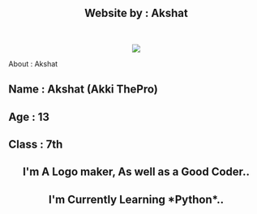 <h2 align="center"><b>Website by : Akshat</b></h2>
<br>
<p align="center"><a href="https://github.com/Akshat7678/xkshat.github.io"><img src="https://telegra.ph/file/889b424d79978a10cc68c.jpg"></a> 

About : Akshat

<h2 align="left"><b>Name : Akshat (Akki ThePro)</b></h2>
<h2 align="left"><b>Age : 13</b></h2>
<h2 align="left"><b>Class : 7th</b></h2>

<h2 align="center"><b>I'm A Logo maker, As well as a Good Coder..</b></h2>
<h2 align="center"><b>I'm Currently Learning *Python*..</b></h2>
